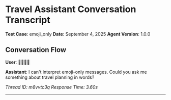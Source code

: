 # Travel Assistant Conversation Transcript

**Test Case**: emoji_only
**Date**: September 4, 2025
**Agent Version**: 1.0.0

## Conversation Flow

**User**: 🤔😊🚀🌟

**Assistant**: I can't interpret emoji-only messages. Could you ask me something about travel planning in words?

*Thread ID: m8vvtc3q*
*Response Time: 3.60s*

---
